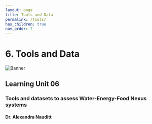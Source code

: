 ```yaml
---
layout: page
title: Tools and Data
permalink: /tools/
has_children: true
nav_order: 7
---
```

# **6. Tools and Data**

![Banner](/water-dimensions.png)

## Learning Unit 06
### Tools and datasets to assess Water-Energy-Food Nexus systems
#### Dr. Alexandra Nauditt 
<br/> <br/>
